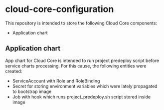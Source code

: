 # cloud-core-configuration

This repository is intended to store the following Cloud Core components:
* Application chart

## Application chart

App chart for Cloud Core is intended to run project predeploy script before service charts processing. For this cause, the following entities were created:
* ServiceAccount with Role and RoleBinding
* Secret for storing environment variables which were lately propagated to bootstrap image
* Job with hook which runs project_predeploy.sh script stored inside image